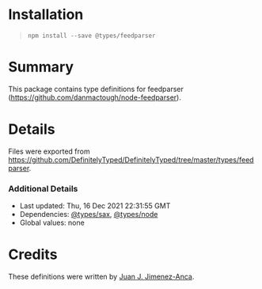 # Installation
> `npm install --save @types/feedparser`

# Summary
This package contains type definitions for feedparser (https://github.com/danmactough/node-feedparser).

# Details
Files were exported from https://github.com/DefinitelyTyped/DefinitelyTyped/tree/master/types/feedparser.

### Additional Details
 * Last updated: Thu, 16 Dec 2021 22:31:55 GMT
 * Dependencies: [@types/sax](https://npmjs.com/package/@types/sax), [@types/node](https://npmjs.com/package/@types/node)
 * Global values: none

# Credits
These definitions were written by [Juan J. Jimenez-Anca](https://github.com/cortopy).
